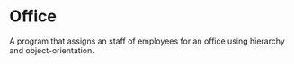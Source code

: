 # Office
A program that assigns an staff of employees for an office using hierarchy and object-orientation.
